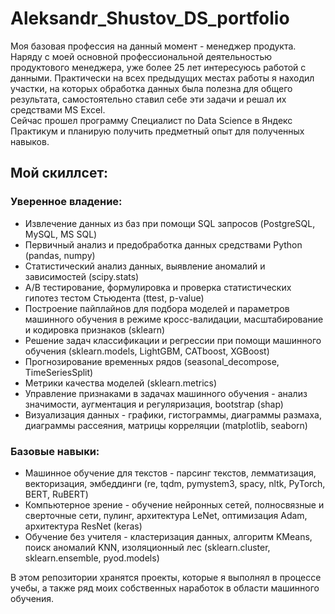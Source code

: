 # Aleksandr_Shustov_DS_portfolio
Моя базовая профессия на данный момент - менеджер продукта.\
Наряду с моей основной профессиональной деятельностью продуктового менеджера, уже более 25 лет интересуюсь работой с данными.
Практически на всех предыдущих местах работы я находил участки, на которых обработка данных была полезна для общего результата, самостоятельно ставил себе эти задачи и решал их средствами MS Excel.\
Сейчас прошел программу Специалист по Data Science в Яндекс Практикум и планирую получить предметный опыт для полученных навыков.

## Мой скиллсет:
### Уверенное владение:
- Извлечение данных из баз при помощи SQL запросов (PostgreSQL, MySQL, MS SQL)
- Первичный анализ и предобработка данных средствами Python (pandas, numpy)
- Статистический анализ данных, выявление аномалий и зависимостей (scipy.stats)
- А/В тестирование, формулировка и проверка статистических гипотез тестом Стьюдента (ttest, p-value)
- Построение пайплайнов для подбора моделей и параметров машинного обучения в режиме кросс-валидации, масштабирование и кодировка признаков (sklearn)
- Решение задач классификации и регрессии при помощи машинного обучения (sklearn.models, LightGBM, CATboost, XGBoost)
- Прогнозирование временных рядов (seasonal_decompose, TimeSeriesSplit)
- Метрики качества моделей (sklearn.metrics)
- Управление признаками в задачах машинного обучения - анализ значимости, аугментация и регуляризация, bootstrap (shap)
- Визуализация данных - графики, гистограммы, диаграммы размаха, диаграммы рассеяния, матрицы корреляции (matplotlib, seaborn)
### Базовые навыки:
- Машинное обучение для текстов - парсинг текстов, лемматизация, векторизация, эмбеддинги (re, tqdm, pymystem3, spacy, nltk, PyTorch, BERT, RuBERT)
- Компьютерное зрение - обучение нейронных сетей, полносвязные и сверточные сети, пулинг, архитектура LeNet, оптимизация Adam, архитектура ResNet (keras)
- Обучение без учителя - кластеризация данных, алгоритм KMeans, поиск аномалий KNN, изоляционный лес (sklearn.cluster, sklearn.ensemble, pyod.models)

В этом репозитории хранятся проекты, которые я выполнял в процессе учебы, а также ряд моих собственных наработок в области машинного обучения.
